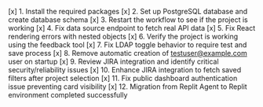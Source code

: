 [x] 1. Install the required packages
[x] 2. Set up PostgreSQL database and create database schema
[x] 3. Restart the workflow to see if the project is working
[x] 4. Fix data source endpoint to fetch real API data
[x] 5. Fix React rendering errors with nested objects
[x] 6. Verify the project is working using the feedback tool
[x] 7. Fix LDAP toggle behavior to require test and save process
[x] 8. Remove automatic creation of testuser@example.com user on startup
[x] 9. Review JIRA integration and identify critical security/reliability issues
[x] 10. Enhance JIRA integration to fetch saved filters after project selection
[x] 11. Fix public dashboard authentication issue preventing card visibility
[x] 12. Migration from Replit Agent to Replit environment completed successfully